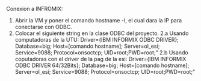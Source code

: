Conexion a INFROMIX:

1. Abrir la VM y poner el comando hostname -I, el cual dara la IP para conectarse con ODBC.
2. Colocar el siguiente string en la clase ODBC del proyecto.
2.a Usando computadoras de la UTU:
        Driver={IBM INFORMIX ODBC DRIVER};
        Database=big;
        Host=[comando hostname];
        Server=ol_esi;
        Service=9088;
        Protocol=onsoctcp;
        UID=root;PWD=root;"
2.b Usando coputadoras con el driver de la pag de la esi:
        Driver={IBM INFORMIX ODBC DRIVER 64/32Bits};
        Database=big;
        Host=[comando hostname];
        Server=ol_esi;
        Service=9088;
        Protocol=onsoctcp;
        UID=root;PWD=root;"
